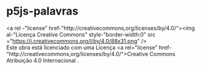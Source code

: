 # p5js-palavras

<a rel -"license" href-"http://creativecommons,org/licenses/by/4.0/"><img al-"Licença Creative Commons" style-"border-width:0"
src ="https://i.creativecommons.org/l/by/4.0/88x31.png" /></a><br />Este obra está licenciado  com uma Licença <a rel="license"
href-"http://creativecommons,org/licenses/by/4.0/">Creative Commons Atribuição 4.0 Internacional </a>.
